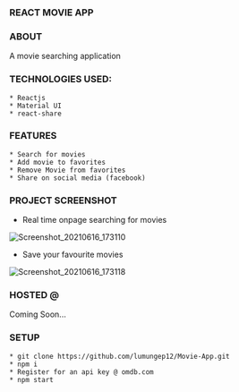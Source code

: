 ### REACT MOVIE APP

### ABOUT

A movie searching application

### TECHNOLOGIES USED:

    * Reactjs
    * Material UI
    * react-share

### FEATURES

    * Search for movies
    * Add movie to favorites
    * Remove Movie from favorites
    * Share on social media (facebook)

### PROJECT SCREENSHOT

-   Real time onpage searching for movies

![Screenshot_20210616_173110](https://user-images.githubusercontent.com/58906058/122238368-99363f80-ceaf-11eb-9af6-3f0fc8dcde5e.png)

-   Save your favourite movies

![Screenshot_20210616_173118](https://user-images.githubusercontent.com/58906058/122238395-9dfaf380-ceaf-11eb-87c9-058266e92f60.png)

### HOSTED @

Coming Soon...

### SETUP

    * git clone https://github.com/lumungep12/Movie-App.git
    * npm i
    * Register for an api key @ omdb.com
    * npm start
